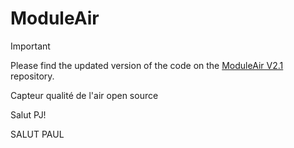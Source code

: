 # ModuleAir

> [!IMPORTANT]  
> Please find the updated version of the code on the [ModuleAir V2.1](https://github.com/aircarto/ModuleAir_V2.1) repository.

Capteur qualité de l'air open source

Salut PJ!


SALUT PAUL